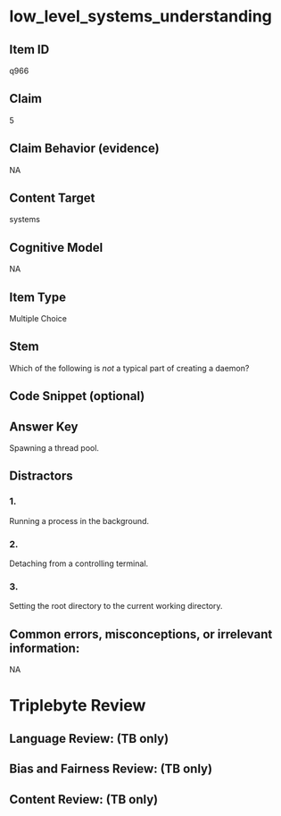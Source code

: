 # low_level_systems_understanding

## Item ID
q966

## Claim
5

## Claim Behavior (evidence)
NA

## Content Target
systems

## Cognitive Model
NA

## Item Type
Multiple Choice

## Stem
Which of the following is *not* a typical part of creating a daemon?

## Code Snippet (optional)


## Answer Key
Spawning a thread pool.

## Distractors

### 1.
Running a process in the background.

### 2.
Detaching from a controlling terminal.

### 3.
Setting the root directory to the current working directory.

## Common errors, misconceptions, or irrelevant information:
NA

# Triplebyte Review


## Language Review: (TB only)


## Bias and Fairness Review: (TB only)


## Content Review: (TB only)

